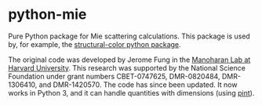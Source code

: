 # python-mie
Pure Python package for Mie scattering calculations. This package is used by,
for example, the [structural-color python
package](https://github.com/manoharan-lab/structural-color).

The original code was developed by Jerome Fung in the [Manoharan Lab at Harvard
University](http://manoharan.seas.harvard.edu). This research was supported by
the National Science Foundation under grant numbers CBET-0747625, DMR-0820484,
DMR-1306410, and DMR-1420570. The code has since been updated. It now works in
Python 3, and it can handle quantities with dimensions (using
[pint](https://github.com/hgrecco/pint)).
